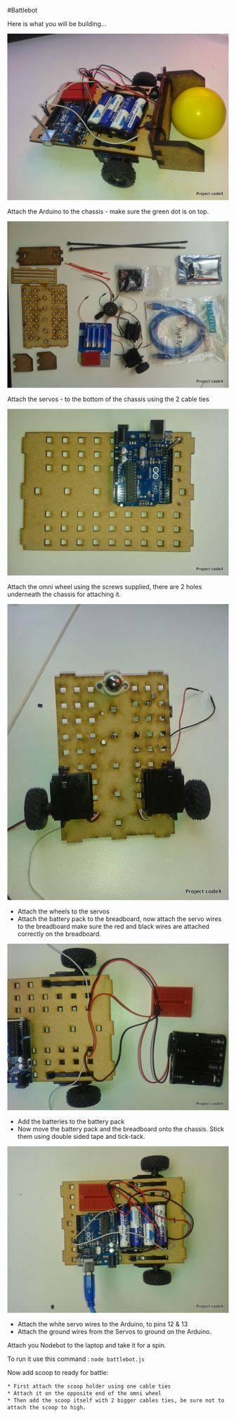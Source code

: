 #Battlebot

Here is what you will be building...

![Battle bot](./images/battlebot_done.jpg)

Attach the Arduino to the chassis - make sure the green dot is on top.

![Battle bot](./images/battlebot_1.jpg)

Attach the servos - to the bottom of the chassis using the 2 cable ties

![Battle bot](./images/battlebot_2.jpg)

Attach the omni wheel using the screws supplied, there are 2 holes underneath the chassis for attaching it.

![Battle bot](./images/battlebot_3.jpg)

* Attach the wheels to the servos
* Attach the battery pack to the breadboard, now attach the servo wires to the breadboard make sure the red 
and black wires are attached correctly on the breadboard.

![Battle bot](./images/battlebot_4.jpg)

* Add the batteries to the battery pack
* Now move the battery pack and the breadboard onto the chassis. Stick them using double sided tape and tick-tack.

![Battle bot](./images/battlebot_5.jpg)

* Attach the white servo wires to the Arduino, to pins 12 & 13
* Attach the ground wires from the Servos to ground on the Arduino.

Attach you Nodebot to the laptop and take it for a spin.

To run it use this command : ```node battlebot.js```
	
Now add scoop to ready for battle:

	* First attach the scoop holder using one cable ties
	* Attach it on the opposite end of the omni wheel
	* Then add the scoop itself with 2 bigger cables ties, be sure not to attach the scoop to high.

